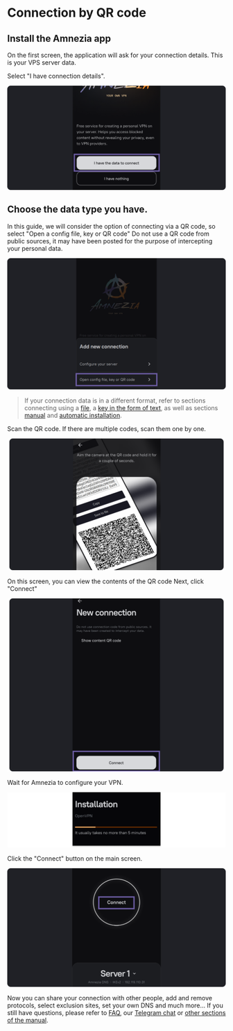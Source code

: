 # Connection by QR code

## Install the Amnezia app

On the first screen, the application will ask for your connection details. This is your VPS server data.

Select "I have connection details".


![](https://raw.githubusercontent.com/amnezia-vpn/amnezia.org-content/master/docs/en/instructions/05_qr-code_connection/img/qrc_en_1.png)


## Choose the data type you have.

In this guide, we will consider the option of connecting via a QR code, so select "Open a config file, key or QR code"
Do not use a QR code from public sources, it may have been posted for the purpose of intercepting your personal data.

![](https://raw.githubusercontent.com/amnezia-vpn/amnezia.org-content/master/docs/en/instructions/05_qr-code_connection/img/qrc_en_2.png)

>If your connection data is in a different format, refer to sections connecting using a [file], a [key in the form of text], as well as sections [manual] and [automatic installation].

Scan the QR code. 
If there are multiple codes, scan them one by one.    

![](https://raw.githubusercontent.com/amnezia-vpn/amnezia.org-content/master/docs/en/instructions/05_qr-code_connection/img/qrc_en_3.png)

On this screen, you can view the contents of the QR code
Next, click "Connect"

![](https://raw.githubusercontent.com/amnezia-vpn/amnezia.org-content/master/docs/en/instructions/05_qr-code_connection/img/qrc_en_4.png)

Wait for Amnezia to configure your VPN.

![](https://raw.githubusercontent.com/amnezia-vpn/amnezia.org-content/master/docs/en/instructions/05_qr-code_connection/img/qrc_en_5.png)

Click the "Connect" button on the main screen. 

![](https://raw.githubusercontent.com/amnezia-vpn/amnezia.org-content/master/docs/en/instructions/05_qr-code_connection/img/qrc_en_6.png)


Now you can share your connection with other people, add and remove protocols, select exclusion sites, set your own DNS and much more... 
If you still have questions,  please refer to [FAQ], our [Telegram chat] or [other sections of the manual].


[file]: ../instructions/04_file-connection
[key in the form of text]: ../instructions/03_text-key-connection
[manual]: ../instructions/02_manual-install
[automatic installation]: ../instructions/01_auto-install
[FAQ]: /faq
[Telegram chat]: https://t.me/amnezia_vpn_en
[other sections of the manual]: ../instructions

